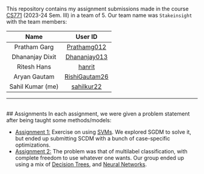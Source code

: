 This repository contains my assignment submissions made in the course [CS771](https://www.cse.iitk.ac.in/users/purushot/courses/ml/2023-24-s/) (2023-24 Sem. III) in a team of 5. Our team name was `Stakeinsight` with the team members:

|Name|User ID|
|:-:|:-:|
|Pratham Garg|[Prathamg012](https://github.com/Prathamg012)|
|Dhananjay Dixit|[Dhananjay013](https://github.com/Dhananjay013)|
|Ritesh Hans|[hanrit](https://github.com/hanrit)|
|Aryan Gautam|[RishiGautam26](https://github.com/RishiGautam26)|
|Sahil Kumar (me)|[sahilkur22](https://github.com/sahilkur22)|
---

<br>
## Assignments
In each assignment, we were given a problem statement after being taught some methods/models:

+ [<u>Assignment 1:</u>](./assn1/) Exercise on using [SVMs](https://en.wikipedia.org/wiki/Support-vector_machine). We explored SGDM to solve it, but ended up submitting SCDM with a bunch of case-specific optimizations.
+ [<u>Assignment 2:</u>](./assn2/) The problem was that of multilabel classification, with complete freedom to use whatever one wants. Our group ended up using a mix of [Decision Trees](https://en.wikipedia.org/wiki/Decision_tree), and [Neural Networks](https://en.wikipedia.org/wiki/Artificial_neural_network).
  
<br>
